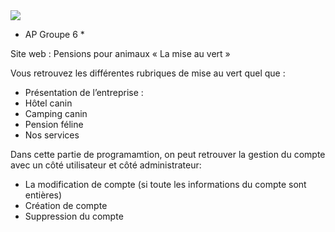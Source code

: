 <img src="general_img/logo.png"/>

* AP Groupe 6 *

Site web : Pensions pour animaux « La mise au vert »

Vous retrouvez les différentes rubriques de mise au vert quel que :

- Présentation de l’entreprise :
- Hôtel canin
- Camping canin
- Pension féline
- Nos services

Dans cette partie de programamtion, on peut retrouver la gestion du compte avec un côté utilisateur et côté administrateur:
- La modification de compte (si toute les informations du compte sont entières)
- Création de compte
- Suppression du compte

